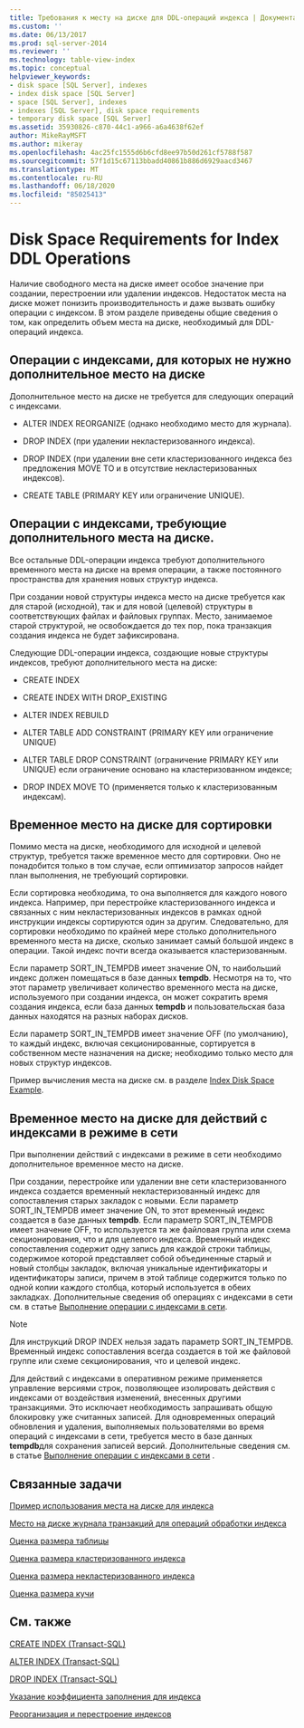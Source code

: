 ```yaml
---
title: Требования к месту на диске для DDL-операций индекса | Документация Майкрософт
ms.custom: ''
ms.date: 06/13/2017
ms.prod: sql-server-2014
ms.reviewer: ''
ms.technology: table-view-index
ms.topic: conceptual
helpviewer_keywords:
- disk space [SQL Server], indexes
- index disk space [SQL Server]
- space [SQL Server], indexes
- indexes [SQL Server], disk space requirements
- temporary disk space [SQL Server]
ms.assetid: 35930826-c870-44c1-a966-a6a4638f62ef
author: MikeRayMSFT
ms.author: mikeray
ms.openlocfilehash: 4ac25fc1555d6b6cfd8ee97b50d261cf5788f587
ms.sourcegitcommit: 57f1d15c67113bbadd40861b886d6929aacd3467
ms.translationtype: MT
ms.contentlocale: ru-RU
ms.lasthandoff: 06/18/2020
ms.locfileid: "85025413"
---
```

# <a name="disk-space-requirements-for-index-ddl-operations"></a>Disk Space Requirements for Index DDL Operations
  Наличие свободного места на диске имеет особое значение при создании, перестроении или удалении индексов. Недостаток места на диске может понизить производительность и даже вызвать ошибку операции с индексом. В этом разделе приведены общие сведения о том, как определить объем места на диске, необходимый для DDL-операций индекса.  
  
## <a name="index-operations-that-require-no-additional-disk-space"></a>Операции с индексами, для которых не нужно дополнительное место на диске  
 Дополнительное место на диске не требуется для следующих операций с индексами.  
  
-   ALTER INDEX REORGANIZE (однако необходимо место для журнала).  
  
-   DROP INDEX (при удалении некластеризованного индекса).  
  
-   DROP INDEX (при удалении вне сети кластеризованного индекса без предложения MOVE TO и в отсутствие некластеризованных индексов).  
  
-   CREATE TABLE (PRIMARY KEY или ограничение UNIQUE).  
  
## <a name="index-operations-that-require-additional-disk-space"></a>Операции с индексами, требующие дополнительного места на диске.  
 Все остальные DDL-операции индекса требуют дополнительного временного места на диске на время операции, а также постоянного пространства для хранения новых структур индекса.  
  
 При создании новой структуры индекса место на диске требуется как для старой (исходной), так и для новой (целевой) структуры в соответствующих файлах и файловых группах. Место, занимаемое старой структурой, не освобождается до тех пор, пока транзакция создания индекса не будет зафиксирована.  
  
 Следующие DDL-операции индекса, создающие новые структуры индексов, требуют дополнительного места на диске:  
  
-   CREATE INDEX  
  
-   CREATE INDEX WITH DROP_EXISTING  
  
-   ALTER INDEX REBUILD  
  
-   ALTER TABLE ADD CONSTRAINT (PRIMARY KEY или ограничение UNIQUE)  
  
-   ALTER TABLE DROP CONSTRAINT (ограничение PRIMARY KEY или UNIQUE) если ограничение основано на кластеризованном индексе;  
  
-   DROP INDEX MOVE TO (применяется только к кластеризованным индексам).  
  
## <a name="temporary-disk-space-for-sorting"></a>Временное место на диске для сортировки  
 Помимо места на диске, необходимого для исходной и целевой структур, требуется также временное место для сортировки. Оно не понадобится только в том случае, если оптимизатор запросов найдет план выполнения, не требующий сортировки.  
  
 Если сортировка необходима, то она выполняется для каждого нового индекса. Например, при перестройке кластеризованного индекса и связанных с ним некластеризованных индексов в рамках одной инструкции индексы сортируются один за другим. Следовательно, для сортировки необходимо по крайней мере столько дополнительного временного места на диске, сколько занимает самый большой индекс в операции. Такой индекс почти всегда оказывается кластеризованным.  
  
 Если параметр SORT_IN_TEMPDB имеет значение ON, то наибольший индекс должен помещаться в базе данных **tempdb**. Несмотря на то, что этот параметр увеличивает количество временного места на диске, используемого при создании индекса, он может сократить время создания индекса, если база данных **tempdb** и пользовательская база данных находятся на разных наборах дисков.  
  
 Если параметр SORT_IN_TEMPDB имеет значение OFF (по умолчанию), то каждый индекс, включая секционированные, сортируется в собственном месте назначения на диске; необходимо только место для новых структур индексов.  
  
 Пример вычисления места на диске см. в разделе [Index Disk Space Example](index-disk-space-example.md).  
  
## <a name="temporary-disk-space-for-online-index-operations"></a>Временное место на диске для действий с индексами в режиме в сети  
 При выполнении действий с индексами в режиме в сети необходимо дополнительное временное место на диске.  
  
 При создании, перестройке или удалении вне сети кластеризованного индекса создается временный некластеризованный индекс для сопоставления старых закладок с новыми. Если параметр SORT_IN_TEMPDB имеет значение ON, то этот временный индекс создается в базе данных **tempdb**. Если параметр SORT_IN_TEMPDB имеет значение OFF, то используется та же файловая группа или схема секционирования, что и для целевого индекса. Временный индекс сопоставления содержит одну запись для каждой строки таблицы, содержимое которой представляет собой объединенные старый и новый столбцы закладок, включая уникальные идентификаторы и идентификаторы записи, причем в этой таблице содержится только по одной копии каждого столбца, который используется в обеих закладках. Дополнительные сведения об операциях с индексами в сети см. в статье [Выполнение операции с индексами в сети](perform-index-operations-online.md).  
  
> [!NOTE]  
>  Для инструкций DROP INDEX нельзя задать параметр SORT_IN_TEMPDB. Временный индекс сопоставления всегда создается в той же файловой группе или схеме секционирования, что и целевой индекс.  
  
 Для действий с индексами в оперативном режиме применяется управление версиями строк, позволяющее изолировать действия с индексами от воздействия изменений, внесенных другими транзакциями. Это исключает необходимость запрашивать общую блокировку уже считанных записей. Для одновременных операций обновления и удаления, выполняемых пользователями во время операций с индексами в сети, требуется место в базе данных **tempdb**для сохранения записей версий. Дополнительные сведения см. в статье [Выполнение операции с индексами в сети](perform-index-operations-online.md) .  
  
## <a name="related-tasks"></a>Связанные задачи  
 [Пример использования места на диске для индекса](index-disk-space-example.md)  
  
 [Место на диске журнала транзакций для операций обработки индекса](transaction-log-disk-space-for-index-operations.md)  
  
 [Оценка размера таблицы](../databases/estimate-the-size-of-a-table.md)  
  
 [Оценка размера кластеризованного индекса](../databases/estimate-the-size-of-a-clustered-index.md)  
  
 [Оценка размера некластеризованного индекса](../databases/estimate-the-size-of-a-nonclustered-index.md)  
  
 [Оценка размера кучи](../databases/estimate-the-size-of-a-heap.md)  
  
## <a name="related-content"></a>См. также  
 [CREATE INDEX &#40;Transact-SQL&#41;](/sql/t-sql/statements/create-index-transact-sql)  
  
 [ALTER INDEX (Transact-SQL)](/sql/t-sql/statements/alter-index-transact-sql)  
  
 [DROP INDEX (Transact-SQL)](/sql/t-sql/statements/drop-index-transact-sql)  
  
 [Указание коэффициента заполнения для индекса](specify-fill-factor-for-an-index.md)  
  
 [Реорганизация и перестроение индексов](indexes.md)  
  
  
